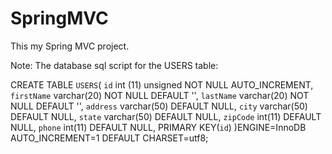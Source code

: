 # SpringMVC

This my Spring MVC project.

Note: 
The database sql script for the USERS table:

 CREATE TABLE `USERS`(
  `id` int (11) unsigned NOT NULL AUTO_INCREMENT,
  `firstName` varchar(20) NOT NULL DEFAULT '',
  `lastName` varchar(20) NOT NULL DEFAULT '',
  `address` varchar(50) DEFAULT NULL,
  `city` varchar(50) DEFAULT NULL,
  `state` varchar(50) DEFAULT NULL,
  `zipCode` int(11) DEFAULT NULL,
  `phone` int(11) DEFAULT NULL,
  PRIMARY KEY(`id`)
)ENGINE=InnoDB AUTO_INCREMENT=1 DEFAULT CHARSET=utf8;
